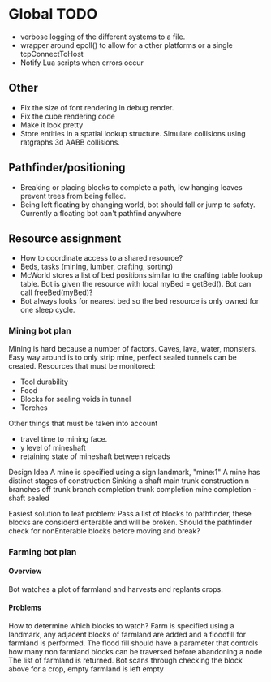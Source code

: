 # Global TODO
* verbose logging of the different systems to a file.
* wrapper around epoll() to allow for a other platforms or a single tcpConnectToHost
* Notify Lua scripts when errors occur

## Other
* Fix the size of font rendering in debug render.
* Fix the cube rendering code
* Make it look pretty
* Store entities in a spatial lookup structure. Simulate collisions using ratgraphs 3d AABB collisions. 

## Pathfinder/positioning
* Breaking or placing blocks to complete a path, low hanging leaves prevent trees from being felled.
* Being left floating by changing world, bot should fall or jump to safety. Currently a floating bot can't pathfind anywhere

## Resource assignment
* How to coordinate access to a shared resource?
* Beds, tasks (mining, lumber, crafting, sorting)
* McWorld stores a list of bed positions similar to the crafting table lookup table. Bot is given the resource with local myBed = getBed(). Bot can call freeBed(myBed)?
* Bot always looks for nearest bed so the bed resource is only owned for one sleep cycle.

### Mining bot plan
Mining is hard because a number of factors. Caves, lava, water, monsters.
Easy way around is to only strip mine, perfect sealed tunnels can be created.
Resources that must be monitored:
* Tool durability 
* Food
* Blocks for sealing voids in tunnel
* Torches

Other things that must be taken into account
* travel time to mining face.
* y level of mineshaft
* retaining state of mineshaft between reloads

Design Idea
A mine is specified using a sign landmark, "mine:1"
A mine has distinct stages of construction
Sinking a shaft
main trunk construction
n branches off trunk
branch completion
trunk completion
mine completion - shaft sealed

Easiest solution to leaf problem:
Pass a list of blocks to pathfinder,  these blocks are considerd enterable and will be broken.
Should the pathfinder check for nonEnterable blocks before moving and break?


### Farming bot plan
#### Overview
Bot watches a plot of farmland and harvests and replants crops.

#### Problems
How to determine which blocks to watch?
Farm is specified using a landmark, any adjacent blocks of farmland are added and a floodfill for farmland is performed.
The flood fill should have a parameter that controls how many non farmland blocks can be traversed before abandoning a node
The list of farmland is returned.
Bot scans through checking the block above for a crop, empty farmland is left empty
